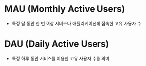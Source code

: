 # MAU (Monthly Active Users)
- 특정 달 동안 한 번 이상 서비스나 애플리케이션에 접속한 고유 사용자 수

# DAU (Daily Active Users)
- 특정 하루 동안 서비스를 이용한 고유 사용자 수를 의미